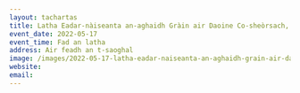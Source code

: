 ```yaml
---
layout: tachartas
title: Latha Eadar-nàiseanta an-aghaidh Gràin air Daoine Co-sheòrsach, Tar-ghnèitheach agus Dà-sheòrsach
event_date: 2022-05-17
event_time: Fad an latha
address: Air feadh an t-saoghal
image: /images/2022-05-17-latha-eadar-naiseanta-an-aghaidh-grain-air-daoine-co-sheorsach-tar-ghneitheach-agus-a-sheorsach.jpg
website:
email:
---
```

